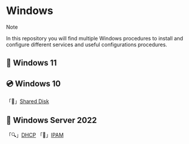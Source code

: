 # Windows

> [!note]
> In this repository you will find multiple Windows procedures to install and configure different services and useful configurations procedures.

## 🔐 Windows 11



## 💿 Windows 10

「💾」[Shared Disk](Shared-Disks.md)

## 💽 Windows Server 2022

「🔍」[DHCP](DHCP.md)
「📒」[IPAM](IPAM.md)
